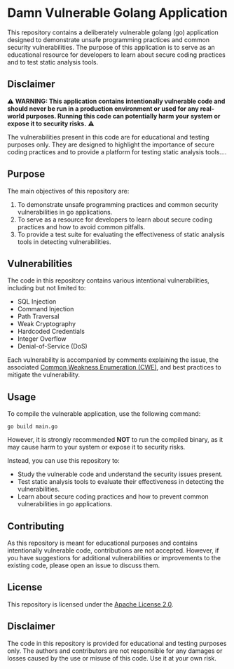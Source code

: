 # Damn Vulnerable Golang Application

This repository contains a deliberately vulnerable golang (go) application designed to demonstrate unsafe programming practices and common security vulnerabilities. The purpose of this application is to serve as an educational resource for developers to learn about secure coding practices and to test static analysis tools.

## Disclaimer

:warning: **WARNING: This application contains intentionally vulnerable code and should never be run in a production environment or used for any real-world purposes. Running this code can potentially harm your system or expose it to security risks.** :warning:

The vulnerabilities present in this code are for educational and testing purposes only. They are designed to highlight the importance of secure coding practices and to provide a platform for testing static analysis tools....

## Purpose

The main objectives of this repository are:

1. To demonstrate unsafe programming practices and common security vulnerabilities in go applications.
2. To serve as a resource for developers to learn about secure coding practices and how to avoid common pitfalls.
3. To provide a test suite for evaluating the effectiveness of static analysis tools in detecting vulnerabilities.

## Vulnerabilities

The code in this repository contains various intentional vulnerabilities, including but not limited to:

- SQL Injection
- Command Injection
- Path Traversal
- Weak Cryptography
- Hardcoded Credentials
- Integer Overflow
- Denial-of-Service (DoS)

Each vulnerability is accompanied by comments explaining the issue, the associated [Common Weakness Enumeration (CWE)](https://cwe.mitre.org/), and best practices to mitigate the vulnerability.

## Usage

To compile the vulnerable application, use the following command:

```shell
go build main.go
```

However, it is strongly recommended **NOT** to run the compiled binary, as it may cause harm to your system or expose it to security risks.

Instead, you can use this repository to:

- Study the vulnerable code and understand the security issues present.
- Test static analysis tools to evaluate their effectiveness in detecting the vulnerabilities.
- Learn about secure coding practices and how to prevent common vulnerabilities in go applications.

## Contributing

As this repository is meant for educational purposes and contains intentionally vulnerable code, contributions are not accepted. However, if you have suggestions for additional vulnerabilities or improvements to the existing code, please open an issue to discuss them.

## License

This repository is licensed under the [Apache License 2.0](LICENSE).

## Disclaimer

The code in this repository is provided for educational and testing purposes only. The authors and contributors are not responsible for any damages or losses caused by the use or misuse of this code. Use it at your own risk.
